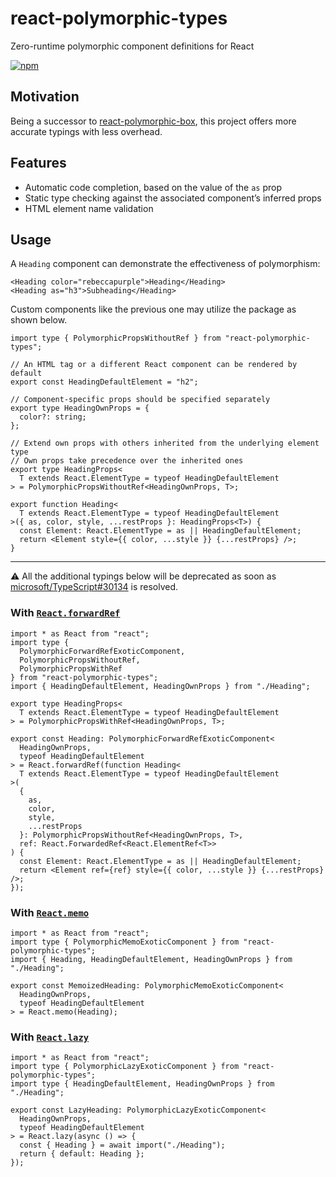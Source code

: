 # react-polymorphic-types

Zero-runtime polymorphic component definitions for React

[![npm](https://img.shields.io/npm/v/react-polymorphic-types)](https://www.npmjs.com/package/react-polymorphic-types)

## Motivation

Being a successor to [react-polymorphic-box](https://github.com/kripod/react-polymorphic-box), this project offers more accurate typings with less overhead.

## Features

- Automatic code completion, based on the value of the `as` prop
- Static type checking against the associated component’s inferred props
- HTML element name validation

## Usage

A `Heading` component can demonstrate the effectiveness of polymorphism:

```tsx
<Heading color="rebeccapurple">Heading</Heading>
<Heading as="h3">Subheading</Heading>
```

Custom components like the previous one may utilize the package as shown below.

```tsx
import type { PolymorphicPropsWithoutRef } from "react-polymorphic-types";

// An HTML tag or a different React component can be rendered by default
export const HeadingDefaultElement = "h2";

// Component-specific props should be specified separately
export type HeadingOwnProps = {
  color?: string;
};

// Extend own props with others inherited from the underlying element type
// Own props take precedence over the inherited ones
export type HeadingProps<
  T extends React.ElementType = typeof HeadingDefaultElement
> = PolymorphicPropsWithoutRef<HeadingOwnProps, T>;

export function Heading<
  T extends React.ElementType = typeof HeadingDefaultElement
>({ as, color, style, ...restProps }: HeadingProps<T>) {
  const Element: React.ElementType = as || HeadingDefaultElement;
  return <Element style={{ color, ...style }} {...restProps} />;
}
```

---

⚠️ All the additional typings below will be deprecated as soon as [microsoft/TypeScript#30134](https://github.com/microsoft/TypeScript/issues/30134) is resolved.

### With [`React.forwardRef`](https://reactjs.org/docs/react-api.html#reactforwardref)

```tsx
import * as React from "react";
import type {
  PolymorphicForwardRefExoticComponent,
  PolymorphicPropsWithoutRef,
  PolymorphicPropsWithRef
} from "react-polymorphic-types";
import { HeadingDefaultElement, HeadingOwnProps } from "./Heading";

export type HeadingProps<
  T extends React.ElementType = typeof HeadingDefaultElement
> = PolymorphicPropsWithRef<HeadingOwnProps, T>;

export const Heading: PolymorphicForwardRefExoticComponent<
  HeadingOwnProps,
  typeof HeadingDefaultElement
> = React.forwardRef(function Heading<
  T extends React.ElementType = typeof HeadingDefaultElement
>(
  {
    as,
    color,
    style,
    ...restProps
  }: PolymorphicPropsWithoutRef<HeadingOwnProps, T>,
  ref: React.ForwardedRef<React.ElementRef<T>>
) {
  const Element: React.ElementType = as || HeadingDefaultElement;
  return <Element ref={ref} style={{ color, ...style }} {...restProps} />;
});
```

### With [`React.memo`](https://reactjs.org/docs/react-api.html#reactmemo)

```tsx
import * as React from "react";
import type { PolymorphicMemoExoticComponent } from "react-polymorphic-types";
import { Heading, HeadingDefaultElement, HeadingOwnProps } from "./Heading";

export const MemoizedHeading: PolymorphicMemoExoticComponent<
  HeadingOwnProps,
  typeof HeadingDefaultElement
> = React.memo(Heading);
```

### With [`React.lazy`](https://reactjs.org/docs/react-api.html#reactlazy)

```tsx
import * as React from "react";
import type { PolymorphicLazyExoticComponent } from "react-polymorphic-types";
import type { HeadingDefaultElement, HeadingOwnProps } from "./Heading";

export const LazyHeading: PolymorphicLazyExoticComponent<
  HeadingOwnProps,
  typeof HeadingDefaultElement
> = React.lazy(async () => {
  const { Heading } = await import("./Heading");
  return { default: Heading };
});
```

